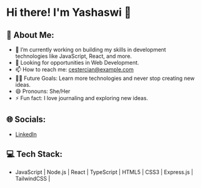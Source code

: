 # Hi there! I'm Yashaswi 👋

## 💫 About Me:
- 🔭 I’m currently working on building my skills in development technologies like JavaScript, React, and more.
- 🤔 Looking for opportunities in Web Development.
- 📫 How to reach me: cestercian@example.com
- 💪🏼 Future Goals: Learn more technologies and never stop creating new ideas.
- 😄 Pronouns: She/Her
- ⚡ Fun fact: I love journaling and exploring new ideas.

## 🌐 Socials:
- [LinkedIn](https://www.linkedin.com/in/cestercian/)


## 💻 Tech Stack:
- JavaScript | Node.js | React | TypeScript | HTML5 | CSS3 | Express.js | TailwindCSS |


